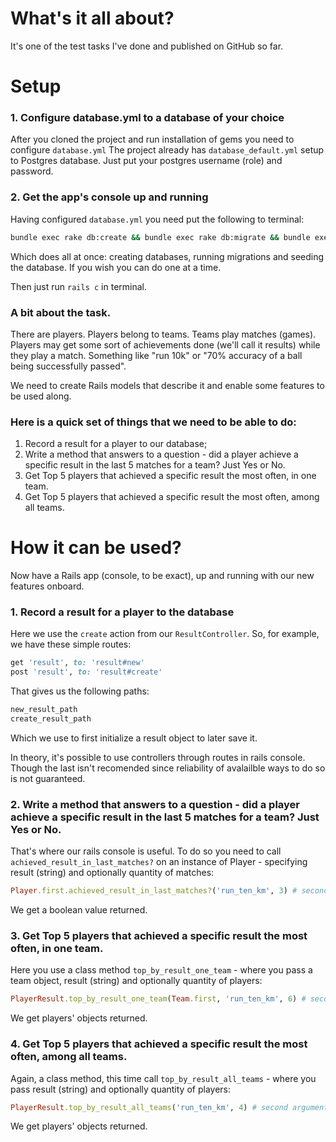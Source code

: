 # What's it all about?
It's one of the test tasks I've done and published on GitHub so far.

# Setup
### 1. Configure database.yml to a database of your choice
After you cloned the project and run installation of gems you need to configure `database.yml`
The project already has `database_default.yml` setup to Postgres database. Just put your postgres username (role) and password.

### 2. Get the app's console up and running
Having configured `database.yml` you need put the following to terminal:
```bash
bundle exec rake db:create && bundle exec rake db:migrate && bundle exec rake db:seed 
```
Which does all at once: creating databases, running migrations and seeding the database. If you wish you can do one at a time.

Then just run `rails c` in terminal.


### A bit about the task.
There are players. Players belong to teams. Teams play matches (games).
Players may get some sort of achievements done (we'll call it results) while they play a match. Something like "run 10k" or "70% accuracy of a ball being successfully passed".

We need to create Rails models that describe it and enable some features to be used along.

### Here is a quick set of things that we need to be able to do:
1. Record a result for a player to our database;
2. Write a method that answers to a question - did a player achieve a specific result in the last 5 matches for a team? Just Yes or No.
3. Get Top 5 players that achieved a specific result the most often, in one team.
4. Get Top 5 players that achieved a specific result the most often, among all teams.

# How it can be used?
Now have a Rails app (console, to be exact), up and running with our new features onboard.

### 1. Record a result for a player to the database

Here we use the `create` action from our `ResultController`.
So, for example, we have these simple routes:
```ruby
get 'result', to: 'result#new'
post 'result', to: 'result#create'
```
That gives us the following paths:
```ruby
new_result_path
create_result_path
```
Which we use to first initialize a result object to later save it. 

In theory, it's possible to use controllers through routes in rails console. Though the last isn't recomended since reliability of avalailble ways to do so is not guaranteed.


### 2. Write a method that answers to a question - did a player achieve a specific result in the last 5 matches for a team? Just Yes or No.

That's where our rails console is useful.
To do so you need to call `achieved_result_in_last_matches?` on an instance of Player - specifying result (string) and optionally quantity of matches:
```ruby
Player.first.achieved_result_in_last_matches?('run_ten_km', 3) # second argument - matches_amount is optional, by default it's 5
```
We get a boolean value returned.


### 3. Get Top 5 players that achieved a specific result the most often, in one team.
Here you use a class method `top_by_result_one_team` - where you pass a team object, result (string) and optionally quantity of players:
```ruby
PlayerResult.top_by_result_one_team(Team.first, 'run_ten_km', 6) # second argument - players_amount is optional, by default it's 5
```
We get players' objects returned.

### 4. Get Top 5 players that achieved a specific result the most often, among all teams.
Again, a class method, this time call `top_by_result_all_teams` - where you pass result (string) and optionally quantity of players:
```ruby
PlayerResult.top_by_result_all_teams('run_ten_km', 4) # second argument - players_amount is optional, by default it's 5
```
We get players' objects returned.
